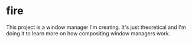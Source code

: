 # fire
This project is a window manager I'm creating. It's just theoretical and I'm doing it to learn more on how compositing window managers work.
